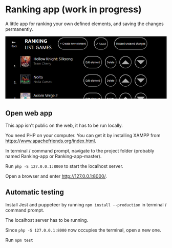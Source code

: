 # Ranking app (work in progress)
A little app for ranking your own defined elements, and saving the changes permanently.

![App_interface](/images/app.png)

## Open web app
This app isn't public on the web, it has to be run locally.

You need PHP on your computer. You can get it by installing XAMPP from https://www.apachefriends.org/index.html.

In terminal / command prompt, navigate to the project folder (probably named Ranking-app or Ranking-app-master).

Run `php -S 127.0.0.1:8000` to start the localhost server.

Open a browser and enter http://127.0.0.1:8000/.

## Automatic testing
Install Jest and puppeteer by running `npm install --production` in terminal / command prompt.

The localhost server has to be running.

Since `php -S 127.0.0.1:8000` now occupies the terminal, open a new one.

Run `npm test`